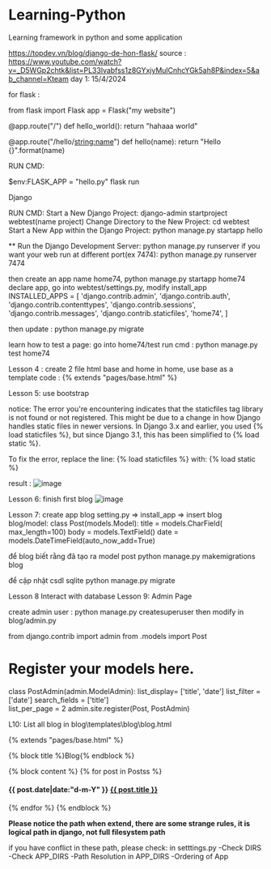 # Learning-Python
Learning framework in python  and some application 

https://topdev.vn/blog/django-de-hon-flask/
source : https://www.youtube.com/watch?v=_D5WGp2chtk&list=PL33lvabfss1z8GYxjyMulCnhcYGk5ah8P&index=5&ab_channel=Kteam
day 1: 15/4/2024

for flask :

from flask import Flask
app = Flask("my website")

@app.route("/")
def hello_world():
    return "hahaaa world"

@app.route("/hello/<string:name>")
def hello(name):
    return "Hello {}".format(name)



RUN CMD: 

$env:FLASK_APP = "hello.py"
flask run




Django

RUN CMD: 
Start a New Django Project:   django-admin startproject webtest(name project)
Change Directory to the New Project: cd webtest
Start a New App within the Django Project: python manage.py startapp hello



** Run the Django Development Server: python manage.py runserver
if you want your web run at different port(ex 7474):  python manage.py runserver 7474


then create an app name home74,  python manage.py startapp home74
declare app,   go into webtest/settings.py,  modify install_app 
INSTALLED_APPS = [
    'django.contrib.admin',
    'django.contrib.auth',
    'django.contrib.contenttypes',
    'django.contrib.sessions',
    'django.contrib.messages',
    'django.contrib.staticfiles',
    'home74',
]

then update : python manage.py migrate 

learn how to test a page: go into home74/test 
run cmd : python manage.py test home74


Lesson 4 :
 create 2 file html base and home
in home, use base as a template 
code : {% extends "pages/base.html" %}

Lesson 5: use bootstrap 

notice: 
The error you're encountering indicates that the staticfiles tag library is not found or not registered. This might be due to a change in how Django handles static files in newer versions. In Django 3.x and earlier, you used {% load staticfiles %}, but since Django 3.1, this has been simplified to {% load static %}.

To fix the error, replace the line:
{% load staticfiles %}
with:
{% load static %}


result : 
![image](https://github.com/mimibetty/Learning-Python/assets/74227789/5fc6aefb-984d-4faf-b999-0f9335aee906)


Lesson 6: finish first blog 
![image](https://github.com/mimibetty/Learning-Python/assets/74227789/ccbc9e67-305e-4313-b5a5-8bd8132941dd)


Lesson 7:
create app blog 
setting.py  =>     install_app => insert blog
blog/model:
class Post(models.Model):
    title = models.CharField( max_length=100)
    body = models.TextField()
    date = models.DateTimeField(auto_now_add=True)

để blog biết rằng đã tạo ra model post 
python manage.py makemigrations blog

để cập nhật csdl sqlite 
python manage.py migrate



Lesson 8 Interact with database
Lesson 9: Admin Page

create admin user : python manage.py createsuperuser
then modify in blog/admin.py



from django.contrib import admin
from .models import Post
# Register your models here.

class PostAdmin(admin.ModelAdmin):
    list_display= ['title', 'date']
    list_filter = ['date']
    search_fields = ['title']   
    list_per_page = 2
admin.site.register(Post, PostAdmin)



L10: List all blog
in blog\templates\blog\blog.html

{% extends "pages/base.html" %}

{% block title %}Blog{% endblock %}

{% block content %}
{% for post in Postss %}
    <h4> {{ post.date|date:"d-m-Y" }} <a href="/blog/{{ post.id }}"> {{ post.title }} </a> </h4>
{% endfor %}
{% endblock %}


**Please notice the path when extend, there are some strange rules, it is logical path in django, not full filesystem path** 

if you have conflict in these path, please check:
 in setttings.py
-Check DIRS
-Check APP_DIRS
-Path Resolution in APP_DIRS
-Ordering of App 